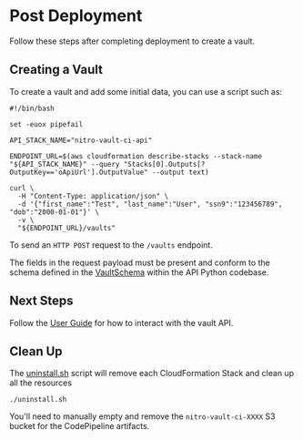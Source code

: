 # Post Deployment

Follow these steps after completing deployment to create a vault.

## Creating a Vault

To create a vault and add some initial data, you can use a script such as:

```shell
#!/bin/bash

set -euox pipefail

API_STACK_NAME="nitro-vault-ci-api"

ENDPOINT_URL=$(aws cloudformation describe-stacks --stack-name "${API_STACK_NAME}" --query "Stacks[0].Outputs[?OutputKey=='oApiUrl'].OutputValue" --output text)

curl \
  -H "Content-Type: application/json" \
  -d '{"first_name":"Test", "last_name":"User", "ssn9":"123456789", "dob":"2000-01-01"}' \
  -v \
  "${ENDPOINT_URL}/vaults"
```

To send an `HTTP POST` request to the `/vaults` endpoint.

The fields in the request payload must be present and conform to the schema defined in the [VaultSchema](https://github.com/aws-samples/sample-code-for-a-secure-vault-using-aws-nitro-enclaves/blob/main/api/src/app/models.py#L51-L68) within the API Python codebase.

## Next Steps

Follow the [User Guide](./user-guide.md) for how to interact with the vault API.

## Clean Up

The [uninstall.sh](https://github.com/aws-samples/sample-code-for-a-secure-vault-using-aws-nitro-enclaves/tree/main/uninstall.sh) script will remove each CloudFormation Stack and clean up all the resources

```shell
./uninstall.sh
```

You'll need to manually empty and remove the `nitro-vault-ci-XXXX` S3 bucket for the CodePipeline artifacts.

